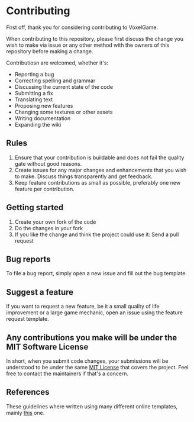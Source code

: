 # Contributing

First off, thank you for considering contributing to VoxelGame.

When contributing to this repository, please first discuss the change you wish to make via issue or any other method with the owners of this repository before making a change.

Contributiosn are welcomed, whether it's:
- Reporting a bug
- Correcting spelling and grammar
- Discussing the current state of the code
- Submitting a fix
- Translating text
- Proposing new features
- Changing some textures or other assets
- Writing documentation
- Expanding the wiki 

## Rules

1. Ensure that your contribution is buildable and does not fail the quality gate without good reasons.
1. Create issues for any major changes and enhancements that you wish to make. Discuss things transparently and get feedback.
1. Keep feature contributions as small as possible, preferably one new feature per contribution.

## Getting started

1. Create your own fork of the code
1. Do the changes in your fork
1. If you like the change and think the project could use it: Send a pull request

## Bug reports
To file a bug report, simply open a new issue and fill out the bug template.

## Suggest a feature
If you want to request a new feature, be it a small quality of life improvement or a large game mechanic, open an issue using the feature request template.

## Any contributions you make will be under the MIT Software License
In short, when you submit code changes, your submissions will be understood to be under the same [MIT License](http://choosealicense.com/licenses/mit/) that covers the project. Feel free to contact the maintainers if that's a concern.

## References
These guidelines where written using many different online templates, mainly [this](https://github.com/nayafia/contributing-template/blob/master/CONTRIBUTING-template.md) one.
